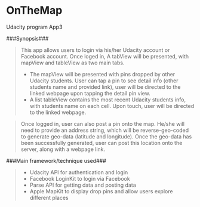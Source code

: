 # OnTheMap
Udacity program App3

###Synopsis###
> This app allows users to login via his/her Udacity account or Facebook account. Once loged in, A tabView will be presented,
  with mapView and tableView as two main tabs. 
> * The mapView will be presented with pins dropped by other Udacity students. User can tap a pin to see detail info (other students name and provided link), 
  user will be directed to the linked webpage upon tapping the detail pin view. 
> * A list tableView contains the most recent Udacity students info, with students name on each cell. Upon touch, user will be directed to the linked webpage. 

> Once logged in, user can also post a pin onto the map. He/she will need to provide an address string, which will be reverse-geo-coded to generate
 geo-data (latitude and longitude). Once the geo-data has been successfully generated, user can post this location onto the server, along with a 
 webpage link.
  
###Main framework/technique used###
> * Udacity API for authentication and login
> * Facebook LoginKit to login via Facebook
> * Parse API for getting data and posting data
> * Apple MapKit to display drop pins and allow users explore different places
